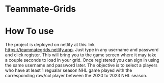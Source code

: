 # Teammate-Grids

# How To use
The project is deployed on netlify at this link https://teammategrids.netlify.app. Just type in any username and password and click register. This will bring you to the game screen where it may take a couple seconds to load in your grid. Once registered you can sign in using the same username and password later.
The objective is to select a players who have at least 1 regualar season NHL game played with the corresponding row/col player between the 2020 to 2023 NHL season.

